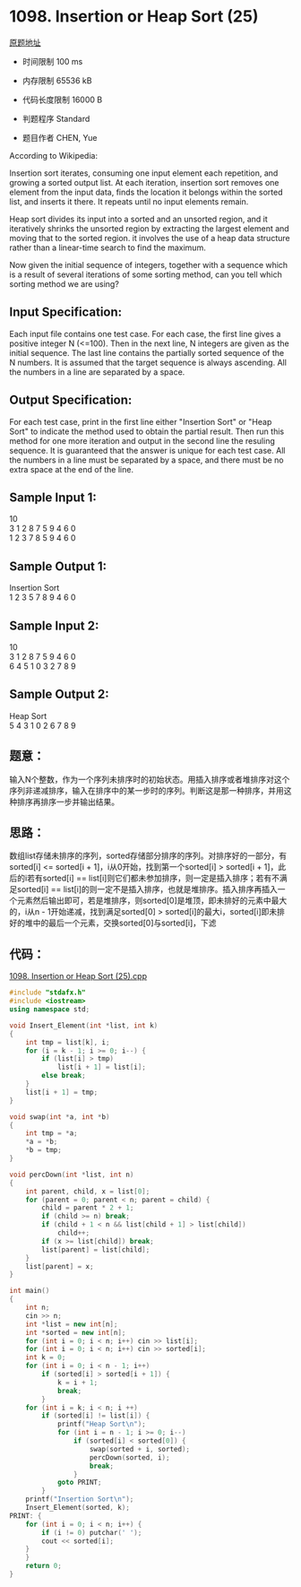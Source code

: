 ﻿# 1098. Insertion or Heap Sort (25)

[原题地址](https://www.patest.cn/contests/pat-a-practise/1098)

* 时间限制 100 ms



* 内存限制 65536 kB



* 代码长度限制 16000 B



* 判题程序 Standard 

* 题目作者 CHEN, Yue



According to Wikipedia:

Insertion sort iterates, consuming one input element each repetition, and growing a sorted output list. At each iteration, insertion sort removes one element from the input data, finds the location it belongs within the sorted list, and inserts it there. It repeats until no input elements remain.

Heap sort divides its input into a sorted and an unsorted region, and it iteratively shrinks the unsorted region by extracting the largest element and moving that to the sorted region. it involves the use of a heap data structure rather than a linear-time search to find the maximum.

Now given the initial sequence of integers, together with a sequence which is a result of several iterations of some sorting method, can you tell which sorting method we are using?

## Input Specification: 

Each input file contains one test case. For each case, the first line gives a positive integer N (<=100). Then in the next line, N integers are given as the initial sequence. The last line contains the partially sorted sequence of the N numbers. It is assumed that the target sequence is always ascending. All the numbers in a line are separated by a space.

## Output Specification: 

For each test case, print in the first line either "Insertion Sort" or "Heap Sort" to indicate the method used to obtain the partial result. Then run this method for one more iteration and output in the second line the resuling sequence. It is guaranteed that the answer is unique for each test case. All the numbers in a line must be separated by a space, and there must be no extra space at the end of the line.
## Sample Input 1:
10  
3 1 2 8 7 5 9 4 6 0  
1 2 3 7 8 5 9 4 6 0  

## Sample Output 1:
Insertion Sort  
1 2 3 5 7 8 9 4 6 0  

## Sample Input 2:
10  
3 1 2 8 7 5 9 4 6 0  
6 4 5 1 0 3 2 7 8 9  

## Sample Output 2:
Heap Sort  
5 4 3 1 0 2 6 7 8 9  


## 题意：


输入N个整数，作为一个序列未排序时的初始状态。用插入排序或者堆排序对这个序列非递减排序，输入在排序中的某一步时的序列。判断这是那一种排序，并用这种排序再排序一步并输出结果。


## 思路：


数组list存储未排序的序列，sorted存储部分排序的序列。对排序好的一部分，有sorted[i] <= sorted[i + 1]，i从0开始，找到第一个sorted[i] > sorted[i + 1]，此后的i若有sorted[i] == list[i]则它们都未参加排序，则一定是插入排序；若有不满足sorted[i] == list[i]的则一定不是插入排序，也就是堆排序。插入排序再插入一个元素然后输出即可，若是堆排序，则sorted[0]是堆顶，即未排好的元素中最大的，i从n - 1开始递减，找到满足sorted[0] > sorted[i]的最大i，sorted[i]即未排好的堆中的最后一个元素，交换sorted[0]与sorted[i]，下滤

## 代码：


[1098. Insertion or Heap Sort (25).cpp ](https://github.com/jerrykcode/PAT-Practise/blob/master/PAT%20Advanced%20Level%20Practise/1098.%20Insertion%20or%20Heap%20Sort%20(25)/1098.%20Insertion%20or%20Heap%20Sort%20(25).cpp)


```cpp
#include "stdafx.h"
#include <iostream>
using namespace std;

void Insert_Element(int *list, int k)
{
	int tmp = list[k], i;
	for (i = k - 1; i >= 0; i--) {
		if (list[i] > tmp)
			list[i + 1] = list[i];
		else break;
	}
	list[i + 1] = tmp;
}

void swap(int *a, int *b)
{
	int tmp = *a;
	*a = *b;
	*b = tmp;
}

void percDown(int *list, int n)
{
	int parent, child, x = list[0];
	for (parent = 0; parent < n; parent = child) {
		child = parent * 2 + 1;
		if (child >= n) break;
		if (child + 1 < n && list[child + 1] > list[child])
			child++;
		if (x >= list[child]) break;
		list[parent] = list[child];
	}
	list[parent] = x;
}

int main()
{
	int n;
	cin >> n;
	int *list = new int[n];
	int *sorted = new int[n];
	for (int i = 0; i < n; i++) cin >> list[i];
	for (int i = 0; i < n; i++) cin >> sorted[i];
	int k = 0;
	for (int i = 0; i < n - 1; i++)
		if (sorted[i] > sorted[i + 1]) {
			k = i + 1;
			break;
		}
	for (int i = k; i < n; i ++)
		if (sorted[i] != list[i]) {
			printf("Heap Sort\n");
			for (int i = n - 1; i >= 0; i--)
				if (sorted[i] < sorted[0]) {
					swap(sorted + i, sorted);
					percDown(sorted, i);
					break;
				}
			goto PRINT;
		}
	printf("Insertion Sort\n");
	Insert_Element(sorted, k);
PRINT: {
	for (int i = 0; i < n; i++) {
		if (i != 0) putchar(' ');
		cout << sorted[i];
	}
	}
	return 0;
}

```